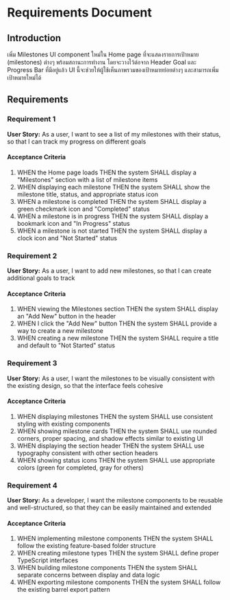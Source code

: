 # Requirements Document

## Introduction

เพิ่ม Milestones UI component ใหม่ใน Home page ที่จะแสดงรายการเป้าหมาย (milestones) ต่างๆ พร้อมสถานะการทำงาน โดยจะวางไว้ต่อจาก Header Goal และ Progress Bar ที่มีอยู่แล้ว UI นี้จะช่วยให้ผู้ใช้เห็นภาพรวมของเป้าหมายย่อยต่างๆ และสามารถเพิ่มเป้าหมายใหม่ได้

## Requirements

### Requirement 1

**User Story:** As a user, I want to see a list of my milestones with their status, so that I can track my progress on different goals

#### Acceptance Criteria

1. WHEN the Home page loads THEN the system SHALL display a "Milestones" section with a list of milestone items
2. WHEN displaying each milestone THEN the system SHALL show the milestone title, status, and appropriate status icon
3. WHEN a milestone is completed THEN the system SHALL display a green checkmark icon and "Completed" status
4. WHEN a milestone is in progress THEN the system SHALL display a bookmark icon and "In Progress" status  
5. WHEN a milestone is not started THEN the system SHALL display a clock icon and "Not Started" status

### Requirement 2

**User Story:** As a user, I want to add new milestones, so that I can create additional goals to track

#### Acceptance Criteria

1. WHEN viewing the Milestones section THEN the system SHALL display an "Add New" button in the header
2. WHEN I click the "Add New" button THEN the system SHALL provide a way to create a new milestone
3. WHEN creating a new milestone THEN the system SHALL require a title and default to "Not Started" status

### Requirement 3

**User Story:** As a user, I want the milestones to be visually consistent with the existing design, so that the interface feels cohesive

#### Acceptance Criteria

1. WHEN displaying milestones THEN the system SHALL use consistent styling with existing components
2. WHEN showing milestone cards THEN the system SHALL use rounded corners, proper spacing, and shadow effects similar to existing UI
3. WHEN displaying the section header THEN the system SHALL use typography consistent with other section headers
4. WHEN showing status icons THEN the system SHALL use appropriate colors (green for completed, gray for others)

### Requirement 4

**User Story:** As a developer, I want the milestone components to be reusable and well-structured, so that they can be easily maintained and extended

#### Acceptance Criteria

1. WHEN implementing milestone components THEN the system SHALL follow the existing feature-based folder structure
2. WHEN creating milestone types THEN the system SHALL define proper TypeScript interfaces
3. WHEN building milestone components THEN the system SHALL separate concerns between display and data logic
4. WHEN exporting milestone components THEN the system SHALL follow the existing barrel export pattern